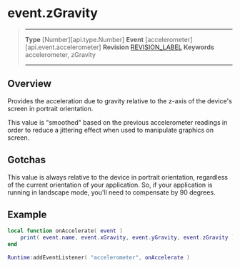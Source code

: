 
# event.zGravity

> --------------------- ------------------------------------------------------------------------------------------
> __Type__              [Number][api.type.Number]
> __Event__             [accelerometer][api.event.accelerometer]
> __Revision__          [REVISION_LABEL](REVISION_URL)
> __Keywords__          accelerometer, zGravity
> --------------------- ------------------------------------------------------------------------------------------

## Overview

Provides the acceleration due to gravity relative to the z-axis of the device's screen in portrait orientation.

This value is "smoothed" based on the previous accelerometer readings in order to reduce a jittering effect when used to manipulate graphics on screen.

## Gotchas

This value is always relative to the device in portrait orientation, regardless of the current orientation of your application. So, if your application is running in landscape mode, you'll need to compensate by 90 degrees.

## Example
 
``````lua
local function onAccelerate( event )
    print( event.name, event.xGravity, event.yGravity, event.zGravity )
end
 
Runtime:addEventListener( "accelerometer", onAccelerate )
``````

